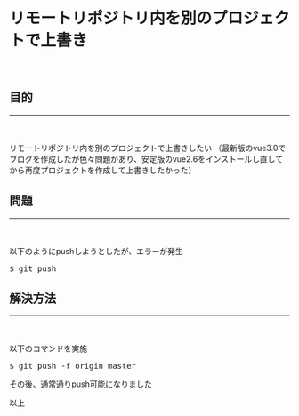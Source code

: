 # リモートリポジトリ内を別のプロジェクトで上書き
　

## 目的
***
　

リモートリポジトリ内を別のプロジェクトで上書きしたい
（最新版のvue3.0でブログを作成したが色々問題があり、安定版のvue2.6をインストールし直してから再度プロジェクトを作成して上書きしたかった）

## 問題
***
　

以下のようにpushしようとしたが、エラーが発生

<kbd>$ git push</kbd>

## 解決方法
***
　

以下のコマンドを実施

<kbd>$ git push -f origin master</kbd>

その後、通常通りpush可能になりました

以上
